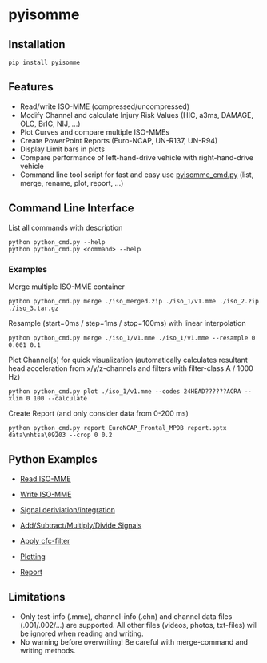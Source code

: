 # pyisomme

## Installation

```
pip install pyisomme
```

## Features
- Read/write ISO-MME (compressed/uncompressed)
- Modify Channel and calculate Injury Risk Values (HIC, a3ms, DAMAGE, OLC, BrIC, NIJ, ...)
- Plot Curves and compare multiple ISO-MMEs
- Create PowerPoint Reports (Euro-NCAP, UN-R137, UN-R94)
- Display Limit bars in plots
- Compare performance of left-hand-drive vehicle with right-hand-drive vehicle
- Command line tool script for fast and easy use [pyisomme_cmd.py](pyisomme_cmd.py) (list, merge, rename, plot, report, ...)

## Command Line Interface
List all commands with description
```
python python_cmd.py --help
python python_cmd.py <command> --help
```
### Examples
Merge multiple ISO-MME container
```
python python_cmd.py merge ./iso_merged.zip ./iso_1/v1.mme ./iso_2.zip ./iso_3.tar.gz
```
Resample (start=0ms / step=1ms / stop=100ms) with linear interpolation
```
python python_cmd.py merge ./iso_1/v1.mme ./iso_1/v1.mme --resample 0 0.001 0.1 
```
Plot Channel(s) for quick visualization (automatically calculates resultant head acceleration from x/y/z-channels and filters with filter-class A / 1000 Hz)
```
python python_cmd.py plot ./iso_1/v1.mme --codes 24HEAD??????ACRA --xlim 0 100 --calculate
```
Create Report (and only consider data from 0-200 ms)
```
python python_cmd.py report EuroNCAP_Frontal_MPDB report.pptx data\nhtsa\09203 --crop 0 0.2
```

## Python Examples
- [Read ISO-MME](docs/isomme_read.ipynb)
- [Write ISO-MME](docs/isomme_write.ipynb)


- [Signal deriviation/integration](docs/channel_diff_int.ipynb)
- [Add/Subtract/Multiply/Divide Signals](docs/channel_operators.ipynb)
- [Apply cfc-filter](docs/channel_filter.ipynb)


- [Plotting](docs/plotting.ipynb)

- [Report](docs/report.ipynb)

## Limitations
- Only test-info (.mme), channel-info (.chn) and channel data files (.001/.002/...) are supported. All other files (videos, photos, txt-files) will be ignored when reading and writing.
- No warning before overwriting! Be careful with merge-command and writing methods.
